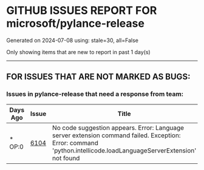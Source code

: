 
# GITHUB ISSUES REPORT FOR microsoft/pylance-release


Generated on 2024-07-08 using: stale=30, all=False


Only showing items that are new to report in past 1 day(s)


---

## FOR ISSUES THAT ARE NOT MARKED AS BUGS:


### Issues in pylance-release that need a response from team:

| Days Ago | Issue | Title |
| --- | --- | --- |
 | \* OP:0  |[6104](https://github.com/microsoft/pylance-release/issues/6104 "No code suggestion appears. Error: Language server extension command failed.  Exception: Error: command 'python.intellicode.loadLanguageServerExtension' not found")  |No code suggestion appears. Error: Language server extension command failed.  Exception: Error: command 'python.intellicode.loadLanguageServerExtension' not found |
